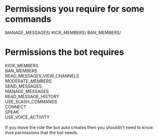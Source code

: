 # Permissions you require for some commands
MANAGE_MESSAGES/
KICK_MEMBERS/
BAN_MEMBERS/


# Permissions the bot requires
KICK_MEMBERS\
BAN_MEMBERS\
READ_MESSAGES_VIEW_CHANNELS\
MODERATE_MEMBERS\
SEND_MESSAGES\
MANAGE_MESSAGES\
READ_MESSAGE_HISTORY\
USE_SLASH_COMMANDS\
CONNECT\
SPEAK\
USE_VOICE_ACTIVITY\
\
If you leave the role the bot auto creates then you shouldn't need to know thse permissions that the bot needs.